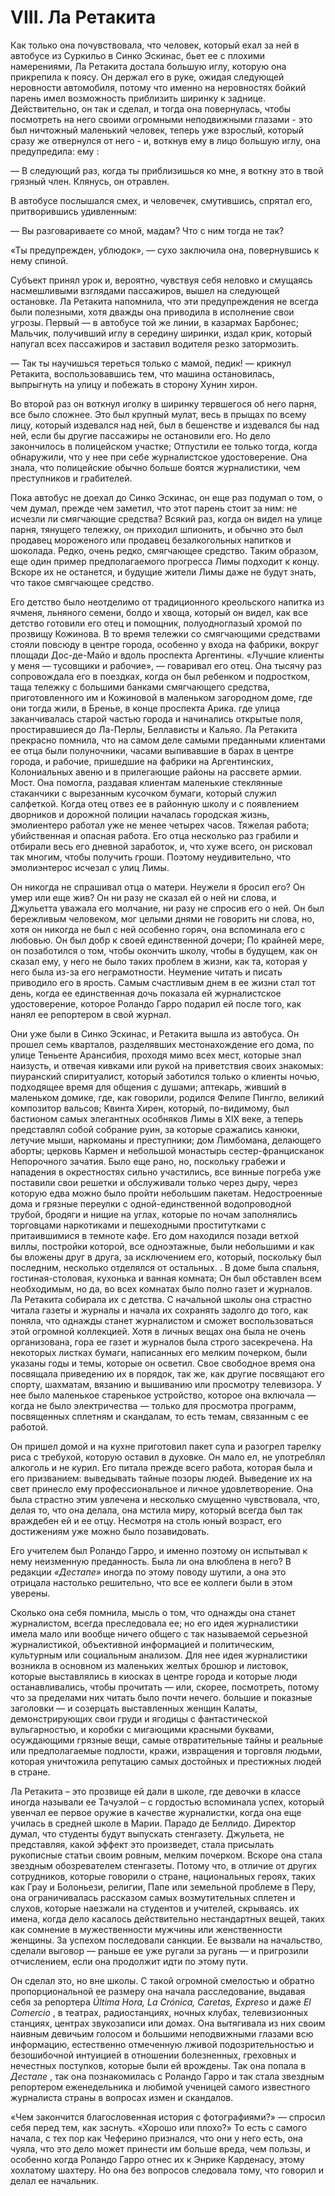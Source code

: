 # VIII. Ла Ретакита

Как только она почувствовала, что человек, который ехал за ней в автобусе из Суркильо в Синко Эскинас, бьет ее с плохими намерениями, Ла Ретакита достала большую иглу, которую она прикрепила к поясу. Он держал его в руке, ожидая следующей неровности автомобиля, потому что именно на неровностях бойкий парень имел возможность приблизить ширинку к заднице. Действительно, он так и сделал, и тогда она повернулась, чтобы посмотреть на него своими огромными неподвижными глазами - это был ничтожный маленький человек, теперь уже взрослый, который сразу же отвернулся от него - и, воткнув ему в лицо большую иглу, она предупредила: ему :

— В следующий раз, когда ты приблизишься ко мне, я воткну это в твой грязный член. Клянусь, он отравлен.

В автобусе послышался смех, и человечек, смутившись, спрятал его, притворившись удивленным:

— Вы разговариваете со мной, мадам? Что с ним тогда не так?

«Ты предупрежден, ублюдок», — сухо заключила она, повернувшись к нему спиной.

Субъект принял урок и, вероятно, чувствуя себя неловко и смущаясь насмешливыми взглядами пассажиров, вышел на следующей остановке. Ла Ретакита напомнила, что эти предупреждения не всегда были полезными, хотя дважды она приводила в исполнение свои угрозы. Первый — в автобусе той же линии, в казармах Барбонес; Мальчик, получивший иглу в середину ширинки, издал крик, который напугал всех пассажиров и заставил водителя резко затормозить.

— Так ты научишься тереться только с мамой, педик! — крикнул Ретакита, воспользовавшись тем, что машина остановилась, выпрыгнуть на улицу и побежать в сторону Хунин хирон.

Во второй раз он воткнул иголку в ширинку тервшегося об него парня, все было сложнее. Это был крупный мулат, весь в прыщах по всему лицу, который издевался над ней, был в бешенстве и издевался бы над ней, если бы другие пассажиры не остановили его. Но дело закончилось в полицейском участке; Отпустили ее только тогда, когда обнаружили, что у нее при себе журналистское удостоверение. Она знала, что полицейские обычно больше боятся журналистики, чем преступников и грабителей.

Пока автобус не доехал до Синко Эскинас, он еще раз подумал о том, о чем думал, прежде чем заметил, что этот парень стоит за ним: не исчезли ли смягчающие средства? Всякий раз, когда он видел на улице парня, тянущего тележку, он приходил шпионить, и обычно это был продавец мороженого или продавец безалкогольных напитков и шоколада. Редко, очень редко, смягчающее средство. Таким образом, еще один пример предполагаемого прогресса Лимы подходит к концу. Вскоре их не останется, и будущие жители Лимы даже не будут знать, что такое смягчающее средство.

Его детство было неотделимо от традиционного креольского напитка из ячменя, льняного семени, болдо и хвоща, который он видел, как все детство готовили его отец и помощник, полуодноглазый хромой по прозвищу Кожинова. В то время тележки со смягчающими средствами стояли повсюду в центре города, особенно у входа на фабрики, вокруг площади Дос-де-Майо и вдоль проспекта Аргентины. «Лучшие клиенты у меня — тусовщики и рабочие», — говаривал его отец. Она тысячу раз сопровождала его в поездках, когда он был ребенком и подростком, таща тележку с большими банками смягчающего средства, приготовленного им и Кожиновой в маленьком загородном доме, где они тогда жили, в Бренье, в конце проспекта Арика. где улица заканчивалась старой частью города и начинались открытые поля, простиравшиеся до Ла-Перлы, Беллависты и Кальяо. Ла Ретакита прекрасно помнила, что на самом деле самыми преданными клиентами ее отца были полуночники, часами выпивавшие в барах в центре города, и рабочие, пришедшие на фабрики на Аргентинских, Колониальных авеню и в прилегающие районы на рассвете армии. Мост. Она помогла, раздавая клиентам маленькие стеклянные стаканчики с вырезанным кусочком бумаги, который служил салфеткой. Когда отец отвез ее в районную школу и с появлением дворников и дорожной полиции началась городская жизнь, эмолиентеро работал уже не менее четырех часов. Тяжелая работа; убийственная и опасная работа. Его отца несколько раз грабили и отбирали весь его дневной заработок, и, что хуже всего, он рисковал так многим, чтобы получить гроши. Поэтому неудивительно, что эмолиэнтерос исчезал с улиц Лимы.

Он никогда не спрашивал отца о матери. Неужели я бросил его? Он умер или еще жив? Он ни разу не сказал ей о ней ни слова, и Джульетта уважала его молчание, ни разу не спросив его о ней. Он был бережливым человеком, мог целыми днями не говорить ни слова, но, хотя он никогда не был с ней особенно горяч, она вспоминала его с любовью. Он был добр к своей единственной дочери; По крайней мере, он позаботился о том, чтобы окончить школу, чтобы в будущем, как он сказал ему, у него не было таких проблем в жизни, как та, которая у него была из-за его неграмотности. Неумение читать и писать приводило его в ярость. Самым счастливым днем ​​в ее жизни стал тот день, когда ее единственная дочь показала ей журналистское удостоверение, которое Роландо Гарро подарил ей после того, как нанял ее репортером в свой журнал.

Они уже были в Синко Эскинас, и Ретакита вышла из автобуса. Он прошел семь кварталов, разделявших местонахождение его дома, по улице Теньенте Арансибия, проходя мимо всех мест, которые знал наизусть, и отвечая кивками или рукой на приветствия своих знакомых: пиуранский спиритуалист, который заботился только о клиенты ночью, подходящее время для общения с душами; аптекарь, живший в маленьком домике, где, как говорили, родился Фелипе Пингло, великий композитор вальсов; Квинта Хирен, который, по-видимому, был бастионом самых элегантных особняков Лимы в XIX веке, а теперь представлял собой собрание руин, за которые сражались канюки, летучие мыши, наркоманы и преступники; дом Лимбомана, делающего аборты; церковь Кармен и небольшой монастырь сестер-францисканок Непорочного зачатия. Было еще рано, но, поскольку грабежи и нападения в окрестностях сильно участились, все винные погреба уже поставили свои решетки и обслуживали только через дыру, через которую едва можно было пройти небольшим пакетам. Недостроенные дома и грязные переулки с одной-единственной водопроводной трубой, бродяги и нищие на углах, которые по ночам заполнялись торговцами наркотиками и пешеходными проститутками с притаившимися в темноте кафе. Его дом находился позади ветхой виллы, постройки которой, все одноэтажные, были небольшими и как бы вложены друг в друга, за исключением его, который, поскольку был последним, несколько отделялся от остальных. . В доме была спальня, гостиная-столовая, кухонька и ванная комната; Он был обставлен всем необходимым, но да, во всех комнатах было полно газет и журналов. Ла Ретакита собирала их с детства. С начальной школы она страстно читала газеты и журналы и начала их сохранять задолго до того, как поняла, что однажды станет журналистом и сможет воспользоваться этой огромной коллекцией. Хотя в личных вещах она была не очень организована, гора ее газет и журналов была строго засекречена. На некоторых листках бумаги, написанных его мелким почерком, были указаны годы и темы, которые он осветил. Свое свободное время она посвящала приведению их в порядок, так же, как другие посвящают его спорту, шахматам, вязанию и вышиванию или просмотру телевизора. У нее было маленькое старенькое устройство, которое она включала — когда не было электричества — только для просмотра программ, посвященных сплетням и скандалам, то есть темам, связанным с ее работой.

Он пришел домой и на кухне приготовил пакет супа и разогрел тарелку риса с требухой, которую оставил в духовке. Он мало ел, не употреблял алкоголь и не курил. Его питала прежде всего работа, которая была и его призванием: выведывать тайные позоры людей. Выведение их на свет принесло ему профессиональное и личное удовлетворение. Она была страстно этим увлечена и несколько смущенно чувствовала, что, делая то, что она делала, она мстила миру, который всегда был так враждебен ей и ее отцу. Несмотря на столь юный возраст, его достижениям уже можно было позавидовать.

Его учителем был Роландо Гарро, и именно поэтому он испытывал к нему неизменную преданность. Была ли она влюблена в него? В редакции *«Дестапе»* иногда по этому поводу шутили, а она это отрицала настолько решительно, что все ее коллеги были в этом уверены.

Сколько она себя помнила, мысль о том, что однажды она станет журналистом, всегда преследовала ее; но его идея журналистики имела мало или вообще ничего общего с так называемой серьезной журналистикой, объективной информацией и политическим, культурным или социальным анализом. Для нее идея журналистики возникла в основном из маленьких желтых брошюр и листовок, которые выставлялись в киосках в центре города и которые люди останавливались, чтобы прочитать — или, скорее, посмотреть, потому что за пределами них читать было почти нечего. большие и показные заголовки — и созерцать выставленных женщин Калаты, демонстрирующих свои груди и ягодицы с фантастической вульгарностью, и коробки с мигающими красными буквами, осуждающими грязные вещи, самые отвратительные тайны и реальные или предполагаемые подлости, кражи, извращения и торговля людьми, которая уничтожила репутацию самых достойных и престижных людей в стране.

Ла Ретакита – это прозвище ей дали в школе, где девочки в классе иногда называли ее Тачуэлой – с гордостью вспоминала успех, который увенчал ее первое оружие в качестве журналистки, когда она еще училась в средней школе в Марии. Парадо де Беллидо. Директор думал, что студенты будут выпускать стенгазету. Джульета, не представляя, какой эффект это произведет, стала присылать рукописные статьи своим ровным, мелким почерком. Вскоре она стала звездным обозревателем стенгазеты. Потому что, в отличие от других сотрудников, которые говорили о стране, национальных героях, таких как Грау и Болоньези, религии, Папе или земельной проблеме в Перу, она ограничивалась рассказом самых возмутительных сплетен и слухов, которые наезжали на студентов и учителей, скрываясь. их имена, когда дело касалось действительно нестандартных вещей, таких как сомнение в мужественности мужчины или женственности женщины. За успехом последовали санкции. Ее вызвали на начальство, сделали выговор — раньше ее уже ругали за ругань — и пригрозили отчислением, если она продолжит идти по этому пути.

Он сделал это, но вне школы. С такой огромной смелостью и обратно пропорциональной ее размеру она начала расследование, выдавая себя за репортера *Última Hora, La Crónica, Caretas, Expreso* и даже *El Comercio* , в театрах, радиостанциях, ночных клубах, телевизионных станциях, центрах звукозаписи или домах. Она вытягивала из них своим наивным девичьим голосом и большими неподвижными глазами всю информацию, естественно отмеченную лживой подозрительностью и безошибочной интуицией в отношении болезненных, греховных и нечестных поступков, которые были ей врождены. Так она попала в *Дестапе* , так она познакомилась с Роландо Гарро и так стала звездным репортером еженедельника и любимой ученицей самого известного журналиста страны в вопросах измен и скандалов.

«Чем закончится благословенная история с фотографиями?» — спросил себя перед тем, как заснуть. «Хорошо или плохо?» То есть с самого начала, с тех пор как Чеферино признался, что они у него есть, она чуяла, что это дело может принести им больше вреда, чем пользы, и особенно когда Роландо Гарро отнес их к Энрике Карденасу, этому хохлатому шахтеру. Но она без вопросов следовала тому, что говорил и делал ее начальник.
